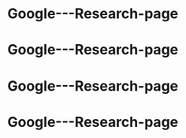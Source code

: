 # Google---Research-page
# Google---Research-page
# Google---Research-page
# Google---Research-page
